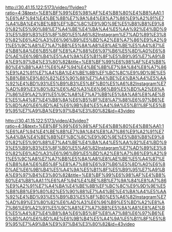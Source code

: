 http://30.41.15.122:5173/video/11video?ratio=4:3&text=%E8%BF%99%E6%98%AF%E4%B8%80%E4%B8%AA1:1%E6%AF%94%E4%BE%8B%E7%9A%84%E8%A7%86%E9%A2%91%E7%A4%BA%E4%BE%8B%EF%BC%8C%E9%9D%9E%E5%B8%B8%E9%80%82%E5%90%88%E7%A4%BE%E4%BA%A4%E5%AA%92%E4%BD%93%E5%B9%B3%E5%8F%B0%E5%A6%82Instagram%E7%AD%89%E3%80%82%E6%AD%A3%E6%96%B9%E5%BD%A2%E8%A7%86%E9%A2%91%E5%9C%A8%E7%A7%BB%E5%8A%A8%E8%AE%BE%E5%A4%87%E4%B8%8A%E6%B5%8F%E8%A7%88%E6%97%B6%E5%8D%A0%E6%8D%AE%E6%9B%B4%E5%A4%9A%E5%B1%8F%E5%B9%95%E7%A9%BA%E9%97%B4%E3%80%82&title=%E8%BF%99%E6%98%AF%E4%B8%80%E4%B8%AA1:1%E6%AF%94%E4%BE%8B%E7%9A%84%E8%A7%86%E9%A2%91%E7%A4%BA%E4%BE%8B%EF%BC%8C%E9%9D%9E%E5%B8%B8%E9%80%82%E5%90%88%E7%A4%BE%E4%BA%A4%E5%AA%92%E4%BD%93%E5%B9%B3%E5%8F%B0%E5%A6%82Instagram%E7%AD%89%E3%80%82%E6%AD%A3%E6%96%B9%E5%BD%A2%E8%A7%86%E9%A2%91%E5%9C%A8%E7%A7%BB%E5%8A%A8%E8%AE%BE%E5%A4%87%E4%B8%8A%E6%B5%8F%E8%A7%88%E6%97%B6%E5%8D%A0%E6%8D%AE%E6%9B%B4%E5%A4%9A%E5%B1%8F%E5%B9%95%E7%A9%BA%E9%97%B4%E3%80%82&id=43video


http://30.41.15.122:5173/video/43video?ratio=4:3&text=%E8%BF%99%E6%98%AF%E4%B8%80%E4%B8%AA1:1%E6%AF%94%E4%BE%8B%E7%9A%84%E8%A7%86%E9%A2%91%E7%A4%BA%E4%BE%8B%EF%BC%8C%E9%9D%9E%E5%B8%B8%E9%80%82%E5%90%88%E7%A4%BE%E4%BA%A4%E5%AA%92%E4%BD%93%E5%B9%B3%E5%8F%B0%E5%A6%82Instagram%E7%AD%89%E3%80%82%E6%AD%A3%E6%96%B9%E5%BD%A2%E8%A7%86%E9%A2%91%E5%9C%A8%E7%A7%BB%E5%8A%A8%E8%AE%BE%E5%A4%87%E4%B8%8A%E6%B5%8F%E8%A7%88%E6%97%B6%E5%8D%A0%E6%8D%AE%E6%9B%B4%E5%A4%9A%E5%B1%8F%E5%B9%95%E7%A9%BA%E9%97%B4%E3%80%82&title=%E8%BF%99%E6%98%AF%E4%B8%80%E4%B8%AA1:1%E6%AF%94%E4%BE%8B%E7%9A%84%E8%A7%86%E9%A2%91%E7%A4%BA%E4%BE%8B%EF%BC%8C%E9%9D%9E%E5%B8%B8%E9%80%82%E5%90%88%E7%A4%BE%E4%BA%A4%E5%AA%92%E4%BD%93%E5%B9%B3%E5%8F%B0%E5%A6%82Instagram%E7%AD%89%E3%80%82%E6%AD%A3%E6%96%B9%E5%BD%A2%E8%A7%86%E9%A2%91%E5%9C%A8%E7%A7%BB%E5%8A%A8%E8%AE%BE%E5%A4%87%E4%B8%8A%E6%B5%8F%E8%A7%88%E6%97%B6%E5%8D%A0%E6%8D%AE%E6%9B%B4%E5%A4%9A%E5%B1%8F%E5%B9%95%E7%A9%BA%E9%97%B4%E3%80%82&id=43video